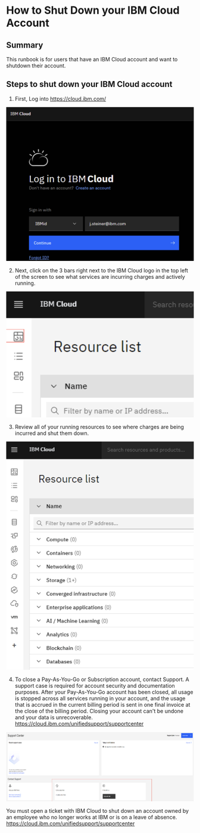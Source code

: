 # How to Shut Down your IBM Cloud Account

## Summary
This runbook is for users that have an IBM Cloud account and want to shutdown their account.

## Steps to shut down your IBM Cloud account

1. First, Log into https://cloud.ibm.com/

![Shutdown Login IBMcloud](/IBM-Technology-Zone/IBM-Technology-Zone-Runbooks/Images/shutdown-login-ibmcloud.png)

2. Next, click on the 3 bars right next to the IBM Cloud logo in the top left of the screen to see what services are incurring charges and actively running.

![Shutdown Resources IBMcloud](/IBM-Technology-Zone/IBM-Technology-Zone-Runbooks/Images/shutdown-resources-ibmcloud.png)

3. Review all of your running resources to see where charges are being incurred and shut them down.

![Shutdown Resource List](/IBM-Technology-Zone/IBM-Technology-Zone-Runbooks/Images/shutdown-resource-list.png)

4. To close a Pay-As-You-Go or Subscription account, contact Support. A support case is required for account security and documentation purposes. After your Pay-As-You-Go account has been closed, all usage is stopped across all services running in your account, and the usage that is accrued in the current billing period is sent in one final invoice at the close of the billing period. Closing your account can't be undone and your data is unrecoverable.
https://cloud.ibm.com/unifiedsupport/supportcenter

![Shutdown Support](/IBM-Technology-Zone/IBM-Technology-Zone-Runbooks/Images/shutdown-support.png)

You must open a ticket with IBM Cloud to shut down an account owned by an employee who no longer works at IBM or is on a leave of absence.
https://cloud.ibm.com/unifiedsupport/supportcenter
